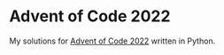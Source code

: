 # Advent of Code 2022

My solutions for [Advent of Code 2022](https://adventofcode.com/2022) written in Python.
